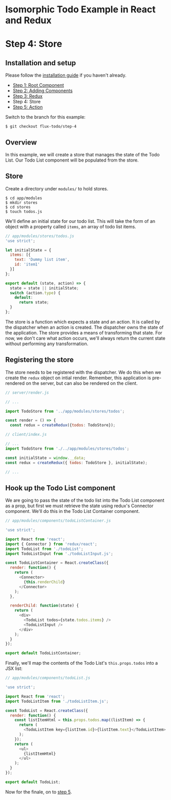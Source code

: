 # Isomorphic Todo Example in React and Redux

# Step 4: Store

## Installation and setup

Please follow the [installation guide](https://github.com/SiCurious/react-examples/wiki/Installation-and-setup) if you haven't already.

* [Step 1: Root Component](https://github.com/SiCurious/react-examples/tree/flux-todo/step-1)
* [Step 2: Adding Components](https://github.com/SiCurious/react-examples/tree/flux-todo/step-2)
* [Step 3: Redux](https://github.com/SiCurious/react-examples/tree/flux-todo/step-3)
* Step 4: Store
* [Step 5: Action](https://github.com/SiCurious/react-examples/tree/flux-todo/step-5)

Switch to the branch for this example:

```
$ git checkout flux-todo/step-4
```

## Overview

In this example, we will create a store that manages the state of the Todo List. Our Todo List component will be populated
from the store.

## Store

Create a directory under `modules/` to hold stores.

```
$ cd app/modules
$ mkdir stores
$ cd stores
$ touch todos.js 
```

We'll define an initial state for our todo list. This will take the form of an object with a property called `items`, an
array of todo list items.

```javascript
// app/modules/stores/todos.js
'use strict';

let initialState = {
  items: [{
    text: 'Dummy list item',
    id: 'item1'
  }]
};

export default (state, action) => {
  state = state || initialState;
  switch (action.type) {
    default:
      return state;
  }
};
```

The store is a function which expects a state and an action. It is called by the dispatcher when an action is created.
The dispatcher owns the state of the application. The store provides a means of transforming that state. For now, we don't
care what action occurs, we'll always return the current state without performing any transformation.

## Registering the store

The store needs to be registered with the dispatcher. We do this when we create the `redux` object on intial render.
Remember, this application is pre-rendered on the server, but can also be rendered on the client.

```javascript
// server/render.js

// ...

import TodoStore from '../app/modules/stores/todos';

const render = () => {
  const redux = createRedux({todos: TodoStore});

// client/index.js

// ...
import TodoStore from './../app/modules/stores/todos';

const initialState = window.__data;
const redux = createRedux({ todos: TodoStore }, initialState);

// ...
```

## Hook up the Todo List component

We are going to pass the state of the todo list into the Todo List component as a prop, but first we must retrieve the 
state using redux's Connector component. We'll do this in the Todo List Container component.

```javascript
// app/modules/components/todoListContainer.js

'use strict';

import React from 'react';
import { Connector } from 'redux/react';
import TodoList from './todoList';
import TodoListInput from './todoListInput.js';

const TodoListContainer = React.createClass({
  render: function() {
    return (
      <Connector>
        {this.renderChild}
      </Connector>
    );
  },

  renderChild: function(state) {
    return (
      <div>
        <TodoList todos={state.todos.items} />
        <TodoListInput />
      </div>
    );
  }
});

export default TodoListContainer;
```
Finally, we'll map the contents of the Todo List's `this.props.todos` into a JSX list:

```javascript
// app/modules/components/todoList.js

'use strict';

import React from 'react';
import TodoListItem from './todoListItem.js';

const TodoList = React.createClass({
  render: function() {
    const listItemHtml = this.props.todos.map((listItem) => {
      return (
        <TodoListItem key={listItem.id}>{listItem.text}</TodoListItem>
      );
    });
    return (
      <ul>
        {listItemHtml}
      </ul>
    );
  }
});

export default TodoList;
```

Now for the finale, on to [step 5](https://github.com/SiCurious/react-examples/tree/flux-todo/step-5).
